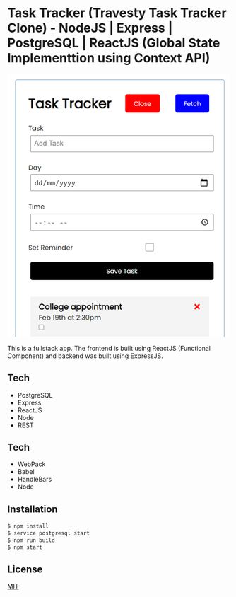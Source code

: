 # Task Tracker (Travesty Task Tracker Clone) - NodeJS | Express | PostgreSQL | ReactJS (Global State Implementtion using Context API)

![Page Snapshot](./public/images/task_snap.PNG)

This is a fullstack app. The frontend is built using ReactJS (Functional Component) and backend was built using ExpressJS.

## Tech
* PostgreSQL
* Express
* ReactJS
* Node
* REST

## Tech
* WebPack
* Babel
* HandleBars
* Node

## Installation

```
$ npm install
$ service postgresql start
$ npm run build
$ npm start

```

## License
[MIT](https://choosealicense.com/licenses/mit/)